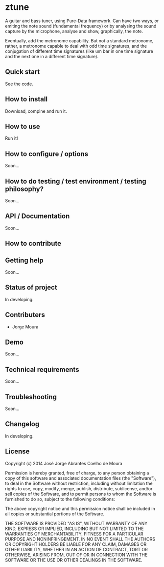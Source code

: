 ztune
======================

A guitar and bass tuner, using Pure-Data framework.
Can have two ways, or emiting the note sound (fundamental frequency) or by analysing the sound capture by the microphone, analyse and show, graphically, the note.

Eventually, add the metronome capability. But not a standard metronome, rather, a metronome capable to deal with odd time signatures, and the conjugation of different time signatures (like um bar in one time signature and the next one in a different time signature).

## Quick start
See the code.

## How to install
Download, compine and run it.

## How to use
Run it!

## How to configure / options
Soon...

## How to do testing / test environment / testing philosophy?
Soon...

## API / Documentation
Soon...

## How to contribute


## Getting help
Soon...

## Status of project
In developing.

## Contributers

- Jorge Moura


## Demo
Soon...

## Technical requirements
Soon...

## Troubleshooting
Soon...

## Changelog
In developing.

## License

   Copyright (c) 2014 José Jorge Abrantes Coelho de Moura

Permission is hereby granted, free of charge, to any person obtaining
a copy of this software and associated documentation files (the
"Software"), to deal in the Software without restriction, including
without limitation the rights to use, copy, modify, merge, publish,
distribute, sublicense, and/or sell copies of the Software, and to
permit persons to whom the Software is furnished to do so, subject to
the following conditions:

The above copyright notice and this permission notice shall be
included in all copies or substantial portions of the Software.

THE SOFTWARE IS PROVIDED "AS IS", WITHOUT WARRANTY OF ANY KIND,
EXPRESS OR IMPLIED, INCLUDING BUT NOT LIMITED TO THE WARRANTIES OF
MERCHANTABILITY, FITNESS FOR A PARTICULAR PURPOSE AND
NONINFRINGEMENT. IN NO EVENT SHALL THE AUTHORS OR COPYRIGHT HOLDERS BE
LIABLE FOR ANY CLAIM, DAMAGES OR OTHER LIABILITY, WHETHER IN AN ACTION
OF CONTRACT, TORT OR OTHERWISE, ARISING FROM, OUT OF OR IN CONNECTION
WITH THE SOFTWARE OR THE USE OR OTHER DEALINGS IN THE SOFTWARE.
